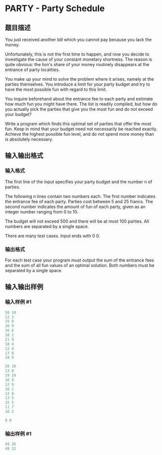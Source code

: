 # PARTY - Party Schedule

## 题目描述

 You just received another bill which you cannot pay because you lack the money.

Unfortunately, this is not the first time to happen, and now you decide to investigate the cause of your constant monetary shortness. The reason is quite obvious: the lion's share of your money routinely disappears at the entrance of party localities.

You make up your mind to solve the problem where it arises, namely at the parties themselves. You introduce a limit for your party budget and try to have the most possible fun with regard to this limit.

You inquire beforehand about the entrance fee to each party and estimate how much fun you might have there. The list is readily compiled, but how do you actually pick the parties that give you the most fun and do not exceed your budget?

Write a program which finds this optimal set of parties that offer the most fun. Keep in mind that your budget need not necessarily be reached exactly. Achieve the highest possible fun level, and do not spend more money than is absolutely necessary.

## 输入输出格式

### 输入格式

 The first line of the input specifies your party budget and the number n of parties.

The following n lines contain two numbers each. The first number indicates the entrance fee of each party. Parties cost between 5 and 25 francs. The second number indicates the amount of fun of each party, given as an integer number ranging from 0 to 10.

The budget will not exceed 500 and there will be at most 100 parties. All numbers are separated by a single space.

There are many test cases. Input ends with 0 0.

### 输出格式

 For each test case your program must output the sum of the entrance fees and the sum of all fun values of an optimal solution. Both numbers must be separated by a single space.

## 输入输出样例

### 输入样例 #1

```cpp
50 10
12 3
15 8
16 9
16 6
10 2
21 9
18 4
12 4
17 8
18 9 

50 10
13 8
19 10
16 8
12 9
10 2
12 8
13 5
15 5
11 7
16 2

0 0
```


### 输出样例 #1

```cpp
49 26
48 32
```


